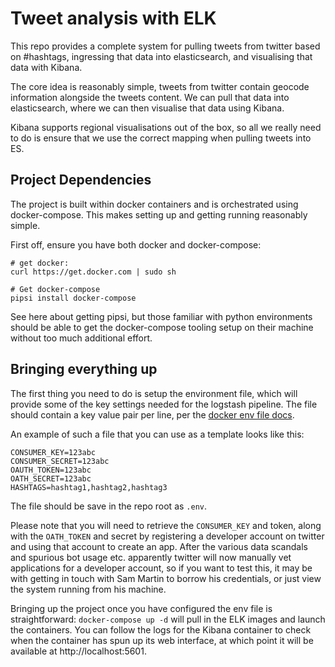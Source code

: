 # Tweet analysis with ELK #


This repo provides a complete system for pulling tweets from twitter based on #hashtags, ingressing that data into elasticsearch, and visualising that data with Kibana.

The core idea is reasonably simple, tweets from twitter contain geocode information alongside the tweets content.  We can pull that data into elasticsearch, where we can then visualise that data using Kibana.

Kibana supports regional visualisations out of the box, so all we really need to do is ensure that we use the correct mapping when pulling tweets into ES.

## Project Dependencies ##
The project is built within docker containers and is orchestrated using docker-compose.  This makes setting up and getting running reasonably simple.

First off, ensure you have both docker and docker-compose:
```
# get docker:
curl https://get.docker.com | sudo sh

# Get docker-compose
pipsi install docker-compose
```

See here about getting pipsi, but those familiar with python environments should be able to get the docker-compose tooling setup on their machine without too much additional effort.


## Bringing everything up ##
The first thing you need to do is setup the environment file, which will provide some of the key settings needed for the logstash pipeline.  The file should contain a key value pair per line, per the [docker env file docs](https://docs.docker.com/compose/env-file/).

An example of such a file that you can use as a template looks like this:
```
CONSUMER_KEY=123abc
CONSUMER_SECRET=123abc
OAUTH_TOKEN=123abc
OATH_SECRET=123abc
HASHTAGS=hashtag1,hashtag2,hashtag3
```

The file should be save in the repo root as `.env`.

Please note that you will need to retrieve the `CONSUMER_KEY` and token, along with the `OATH_TOKEN` and secret by registering a developer account on twitter and using that account to create an app.  After the various data scandals and spurious bot usage etc. apparently twitter will now manually vet applications for a developer account, so if you want to test this, it may be with getting in touch with Sam Martin to borrow his credentials, or just view the system running from his machine.

Bringing up the project once you have configured the env file is straightforward: `docker-compose up -d` will pull in the ELK images and launch the containers.  You can follow the logs for the Kibana container to check when the container has spun up its web interface, at which point it will be available at http://localhost:5601.


